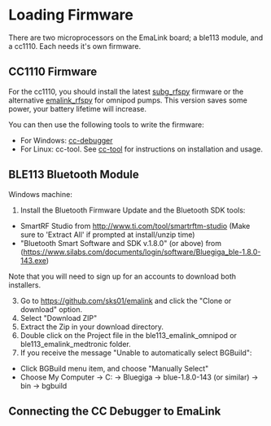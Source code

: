 # Loading Firmware

There are two microprocessors on the EmaLink board; a ble113 module, and a cc1110. Each needs it's own firmware.

## CC1110 Firmware

For the cc1110, you should install the latest [subg_rfspy](https://github.com/sks01/subg_rfspy) firmware or the alternative [emalink_rfspy](https://github.com/sks01/EmaLink/blob/master/firmware/cc1110/cc1110_emalink_2.2.hex) for omnipod pumps. This version saves some power, your battery lifetime will increase.

You can then use the following tools to write the firmware:

* For Windows: [cc-debugger](http://www.ti.com/tool/cc-debugger)
* For Linux: cc-tool. See [cc-tool](https://github.com/oskarpearson/mmeowlink/wiki/Firmware-install-with-CC-Tool-%28Linux%29) for instructions on installation and usage.

## BLE113 Bluetooth Module

Windows machine:
1. Install the Bluetooth Firmware Update and the Bluetooth SDK tools:
* SmartRF Studio from http://www.ti.com/tool/smartrftm-studio (Make sure to 'Extract All' if prompted at install/unzip time)
* "Bluetooth Smart Software and SDK v.1.8.0" (or above) from (https://www.silabs.com/documents/login/software/Bluegiga_ble-1.8.0-143.exe)

Note that you will need to sign up for an accounts to download both installers.

3. Go to https://github.com/sks01/emalink and click the "Clone or download" option.
4. Select "Download ZIP"
5. Extract the Zip in your download directory.
6. Double click on the Project file in the ble113_emalink_omnipod or ble113_emalink_medtronic folder.
7. If you receive the message "Unable to automatically select BGBuild":
  - Click BGBuild menu item, and choose "Manually Select"
  - Choose My Computer -> C: -> Bluegiga -> blue-1.8.0-143 (or similar) -> bin -> bgbuild

## Connecting the CC Debugger to EmaLink

<Picture to be added>
